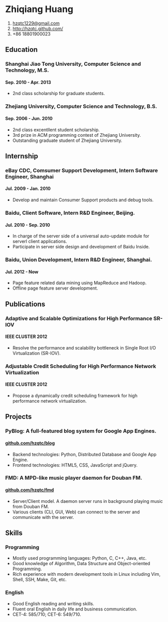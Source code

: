 # Zhiqiang Huang

1. <hzqtc1229@gmail.com>
2. <http://hzqtc.github.com/>
3. +86 18801900023

## Education

### Shanghai Jiao Tong University, Computer Science and Technology, M.S.
#### Sep. 2010 - Apr. 2013

* 2nd class scholarship for graduate students.

### Zhejiang University, Computer Science and Technology, B.S.
#### Sep. 2006 - Jun. 2010

* 2nd class excentllent student scholarship.
* 3rd prize in ACM programming contest of Zhejiang University.
* Outstanding graduate student of Zhejiang University.

## Internship

### eBay CDC, Comsumer Support Development, Intern Software Engineer, Shanghai
#### Jul. 2009 - Jan. 2010

* Develop and maintain Consumer Support products and debug tools.

### Baidu, Client Software, Intern R&D Engineer, Beijing.
#### Jul. 2010 - Sep. 2010

* In charge of the server side of a universal auto-update module for serverl client applications.
* Participate in server side design and development of Baidu Inside.

### Baidu, Union Development, Intern R&D Engineer, Shanghai.
#### Jul. 2012 - Now

* Page feature related data mining using MapReduce and Hadoop.
* Offline page feature server development.

## Publications

### Adaptive and Scalable Optimizations for High Performance SR-IOV
#### IEEE CLUSTER 2012

* Resolve the performance and scalability bottleneck in Single Root I/O Virtualization (SR-IOV).

### Adjustable Credit Scheduling for High Performance Network Virtualization
#### IEEE CLUSTER 2012

* Propose a dynamically credit scheduling framework for high performance network virtualization.

## Projects

### PyBlog: A full-featured blog system for Google App Engines.
#### [github.com/hzqtc/blog](https://github.com/hzqtc/blog)

* Backend technologies: Python, Distributed Database and Google App Engine.
* Frontend technologies: HTML5, CSS, JavaScript and jQuery.

### FMD: A MPD-like music player daemon for Douban FM.
#### [github.com/hzqtc/fmd](https://github.com/hzqtc/fmd)

* Server/Client model. A daemon server runs in background playing music from Douban FM.
* Various clients (CLI, GUI, Web) can connect to the server and communicate with the server.

## Skills

### Programming

* Mostly used programming languages: Python, C, C++, Java, etc.
* Good knowledge of Algorithm, Data Structure and Object-oriented Programming.
* Rich experience with modern development tools in Linux including Vim, Shell, SSH, Make, Git, etc.

### English

* Good English reading and writing skills.
* Fluent oral English in daily life and business communication.
* CET-4: 585/710; CET-6: 549/710.
